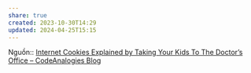 ```yaml
---
share: true
created: 2023-10-30T14:29
updated: 2024-04-25T15:15
---
```

Nguồn:: [Internet Cookies Explained by Taking Your Kids To The Doctor’s Office – CodeAnalogies Blog](https://blog.codeanalogies.com/2018/06/02/internet-cookies-explained-by-taking-your-kids-to-the-doctors-office/)